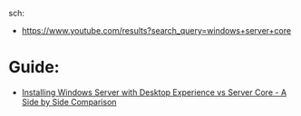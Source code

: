 sch:
- https://www.youtube.com/results?search_query=windows+server+core

# Guide:
- [Installing Windows Server with Desktop Experience vs Server Core - A Side by Side Comparison](https://youtu.be/aZ18I4tIQvU)
